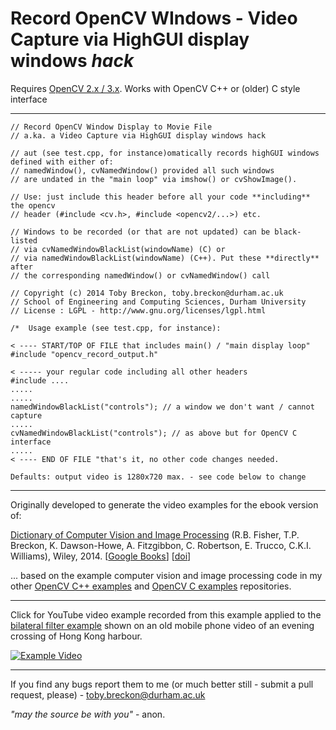 #  Record OpenCV WIndows - Video Capture via HighGUI display windows _hack_

Requires [OpenCV 2.x / 3.x](http://www.opencv.org).
Works with OpenCV C++ or (older) C style interface

---

```
// Record OpenCV Window Display to Movie File
// a.ka. a Video Capture via HighGUI display windows hack

// aut (see test.cpp, for instance)omatically records highGUI windows defined with either of:
// namedWindow(), cvNamedWindow() provided all such windows
// are undated in the "main loop" via imshow() or cvShowImage().

// Use: just include this header before all your code **including** the opencv
// header (#include <cv.h>, #include <opencv2/...>) etc.

// Windows to be recorded (or that are not updated) can be black-listed
// via cvNamedWindowBlackList(windowName) (C) or
// via namedWindowBlackList(windowName) (C++). Put these **directly** after
// the corresponding namedWindow() or cvNamedWindow() call

// Copyright (c) 2014 Toby Breckon, toby.breckon@durham.ac.uk
// School of Engineering and Computing Sciences, Durham University
// License : LGPL - http://www.gnu.org/licenses/lgpl.html

/*  Usage example (see test.cpp, for instance):

< ---- START/TOP OF FILE that includes main() / "main display loop"
#include "opencv_record_output.h"

< ----- your regular code including all other headers
#include ....
.....
.....
namedWindowBlackList("controls"); // a window we don't want / cannot capture
.....
cvNamedWindowBlackList("controls"); // as above but for OpenCV C interface
.....
< ---- END OF FILE "that's it, no other code changes needed.

Defaults: output video is 1280x720 max. - see code below to change

```
---

Originally developed to generate the video examples for the ebook version of:

 [Dictionary of Computer Vision and Image Processing](http://dx.doi.org/10.1002/9781119286462) (R.B. Fisher, T.P. Breckon, K. Dawson-Howe, A. Fitzgibbon, C. Robertson, E. Trucco, C.K.I. Williams), Wiley, 2014.
 [[Google Books](http://books.google.co.uk/books?id=TaEQAgAAQBAJ&lpg=PP1&dq=isbn%3A1118706811&pg=PP1v=onepage&q&f=false)] [[doi](http://dx.doi.org/10.1002/9781119286462)]

... based on the example computer vision and image processing code in my other [OpenCV C++ examples](https://github.com/tobybreckon/cpp-examples-ipcv)
and  [OpenCV C examples](https://github.com/tobybreckon/c-examples-ipcv) repositories.

---

Click for YouTube video example recorded from this example applied to the [bilateral filter example](https://github.com/tobybreckon/opencv-record-windows/blob/master/bilateral_filter.cpp) shown on an old mobile phone video of an evening crossing of Hong Kong harbour.

[![Example Video](http://img.youtube.com/vi/dFWRmQP9Y-A/0.jpg)](http://www.youtube.com/watch?v=dFWRmQP9Y-A)

---

If you find any bugs report them to me (or much better still - submit a pull request, please) - toby.breckon@durham.ac.uk

_"may the source be with you"_ - anon.

